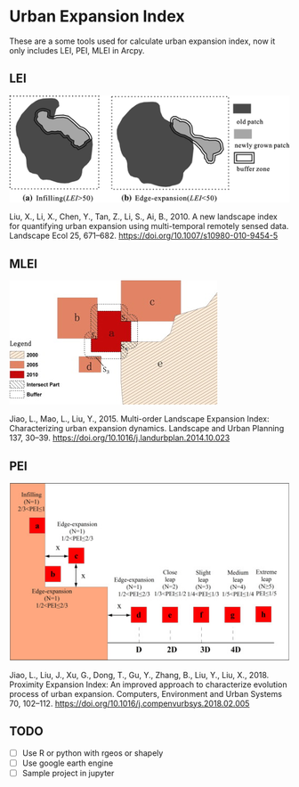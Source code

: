 # Urban Expansion Index

These are a some tools used for calculate urban expansion index, now it only includes LEI, PEI, MLEI in Arcpy.

## LEI

![10980_2010_9454_Fig2_HTML](readme.assets/10980_2010_9454_Fig2_HTML.gif)

Liu, X., Li, X., Chen, Y., Tan, Z., Li, S., Ai, B., 2010. A new landscape index for quantifying urban expansion using multi-temporal remotely sensed data. Landscape Ecol 25, 671–682. https://doi.org/10.1007/s10980-010-9454-5

## MLEI

![1-s2.0-S016920461500002X-gr2](readme.assets/1-s2.0-S016920461500002X-gr2.jpg)

Jiao, L., Mao, L., Liu, Y., 2015. Multi-order Landscape Expansion Index: Characterizing urban expansion dynamics. Landscape and Urban Planning 137, 30–39. https://doi.org/10.1016/j.landurbplan.2014.10.023

## PEI

![1-s2.0-S0198971517300662-gr1](readme.assets/1-s2.0-S0198971517300662-gr1-1578806245274.jpg)

Jiao, L., Liu, J., Xu, G., Dong, T., Gu, Y., Zhang, B., Liu, Y., Liu, X., 2018. Proximity Expansion Index: An improved approach to characterize evolution process of urban expansion. Computers, Environment and Urban Systems 70, 102–112. https://doi.org/10.1016/j.compenvurbsys.2018.02.005

## TODO

- [ ] Use R or python with rgeos or shapely
- [ ] Use google earth engine 
- [ ] Sample project in jupyter